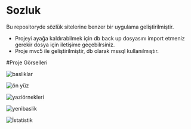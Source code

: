 # Sozluk
Bu repositoryde sözlük sitelerine benzer bir uygulama geliştirilmiştir.
* Projeyi ayağa kaldırabilmek için db back up dosyasını import etmeniz gerekir dosya için iletişime geçebilrsiniz.
* Proje mvc5 ile geliştirilmiştir, db olarak mssql kullanılmıştır.

#Proje Görselleri


![basliklar](https://user-images.githubusercontent.com/33198774/145690488-e5f9af35-3df2-4ebe-a065-e401b30e88cd.png)

![ön yüz](https://user-images.githubusercontent.com/33198774/145690497-8076a5e1-55af-4890-99c9-af1eab2764ee.png)

![yaziörnekleri](https://user-images.githubusercontent.com/33198774/145690498-f7488a94-d8f3-49c4-a420-c597c03aaa4c.png)

![yenibaslik](https://user-images.githubusercontent.com/33198774/145690502-d51ba5a6-5839-4b4d-8ec0-012869b3a7ea.png)

![İstatistik](https://user-images.githubusercontent.com/33198774/145690508-fa94a7b4-e84e-4e6b-92fb-b32843d68183.png)

